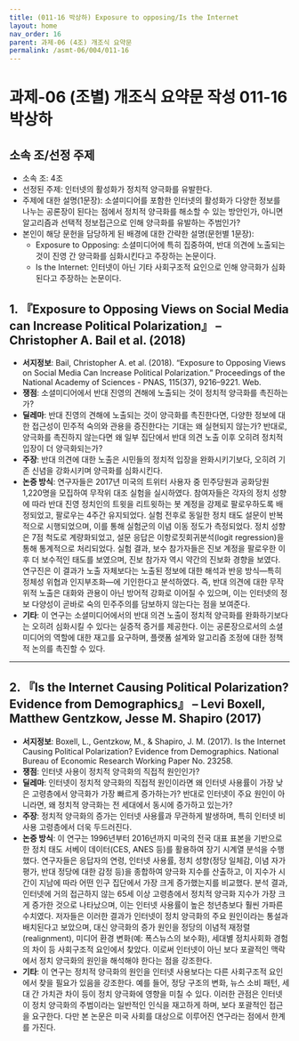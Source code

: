 ```yaml
---
title: (011-16 박상하) Exposure to opposing/Is the Internet
layout: home
nav_order: 16
parent: 과제-06 (4조) 개조식 요약문
permalink: /asmt-06/004/011-16
---
```


# 과제-06 (조별) 개조식 요약문 작성 011-16 박상하

## 소속 조/선정 주제

- 소속 조: 4조
- 선정된 주제: 인터넷의 활성화가 정치적 양극화를 유발한다.
- 주제에 대한 설명(1문장): 소셜미디어를 포함한 인터넷의 활성화가 다양한 정보를 나누는 공론장이 된다는 점에서 정치적 양극화를 해소할 수 있는 방안인가, 아니면 알고리즘과 선택적 정보접근으로 인해 양극화를 유발하는 주범인가?
- 본인이 해당 문헌을 담당하게 된 배경에 대한 간략한 설명(문헌별 1문장):  
  - Exposure to Opposing: 소셜미디어에 특히 집중하여, 반대 의견에 노출되는 것이 진영 간 양극화를 심화시킨다고 주장하는 논문이다. 
  - Is the Internet: 인터넷이 아닌 기타 사회구조적 요인으로 인해 양극화가 심화된다고 주장하는 논문이다. 

## 1. 『Exposure to Opposing Views on Social Media can Increase Political Polarization』 – Christopher A. Bail et al. (2018)

- **서지정보**: Bail, Christopher A. et al. (2018). “Exposure to Opposing Views on Social Media Can Increase Political Polarization.” Proceedings of the National Academy of Sciences - PNAS, 115(37), 9216–9221. Web.
- **쟁점**: 소셜미디어에서 반대 진영의 견해에 노출되는 것이 정치적 양극화를 촉진하는가?  
- **딜레마**: 반대 진영의 견해에 노출되는 것이 양극화를 촉진한다면, 다양한 정보에 대한 접근성이 민주적 숙의와 관용을 증진한다는 기대는 왜 실현되지 않는가? 반대로, 양극화를 촉진하지 않는다면 왜 일부 집단에서 반대 의견 노출 이후 오히려 정치적 입장이 더 양극화되는가? 
- **주장**: 반대 의견에 대한 노출은 시민들의 정치적 입장을 완화시키기보다, 오히려 기존 신념을 강화시키며 양극화를 심화시킨다.
- **논증 방식**: 연구자들은 2017년 미국의 트위터 사용자 중 민주당원과 공화당원 1,220명을 모집하여 무작위 대조 실험을 실시하였다. 참여자들은 각자의 정치 성향에 따라 반대 진영 정치인의 트윗을 리트윗하는 봇 계정을 강제로 팔로우하도록 배정되었고, 팔로우는 4주간 유지되었다. 실험 전후로 동일한 정치 태도 설문이 반복적으로 시행되었으며, 이를 통해 실험군의 이념 이동 정도가 측정되었다. 정치 성향은 7점 척도로 계량화되었고, 설문 응답은 이항로짓회귀분석(logit regression)을 통해 통계적으로 처리되었다. 
실험 결과, 보수 참가자들은 진보 계정을 팔로우한 이후 더 보수적인 태도를 보였으며, 진보 참가자 역시 약간의 진보화 경향을 보였다. 연구진은 이 결과가 노출 자체보다는 노출된 정보에 대한 해석과 반응 방식—특히 정체성 위협과 인지부조화—에 기인한다고 분석하였다. 즉, 반대 의견에 대한 무작위적 노출은 대화와 관용이 아닌 방어적 강화로 이어질 수 있으며, 이는 인터넷의 정보 다양성이 곧바로 숙의 민주주의를 담보하지 않는다는 점을 보여준다.
- **기타**: 이 연구는 소셜미디어에서의 반대 의견 노출이 정치적 양극화를 완화하기보다는 오히려 심화시킬 수 있다는 실증적 증거를 제공한다. 이는 공론장으로서의 소셜미디어의 역할에 대한 재고를 요구하며, 플랫폼 설계와 알고리즘 조정에 대한 정책적 논의를 촉진할 수 있다.

---

## 2. 『Is the Internet Causing Political Polarization? Evidence from Demographics』 – Levi Boxell, Matthew Gentzkow, Jesse M. Shapiro (2017)

- **서지정보**: Boxell, L., Gentzkow, M., & Shapiro, J. M. (2017). Is the Internet Causing Political Polarization? Evidence from Demographics. National Bureau of Economic Research Working Paper No. 23258.
- **쟁점**: 인터넷 사용이 정치적 양극화의 직접적 원인인가?  
- **딜레마**: 인터넷이 정치적 양극화의 직접적 원인이라면 왜 인터넷 사용률이 가장 낮은 고령층에서 양극화가 가장 빠르게 증가하는가? 반대로 인터넷이 주요 원인이 아니라면, 왜 정치적 양극화는 전 세대에서 동시에 증가하고 있는가? 
- **주장**: 정치적 양극화의 증가는 인터넷 사용률과 무관하게 발생하며, 특히 인터넷 비사용 고령층에서 더욱 두드러진다. 
- **논증 방식**: 이 연구는 1996년부터 2016년까지 미국의 전국 대표 표본을 기반으로 한 정치 태도 서베이 데이터(CES, ANES 등)를 활용하여 장기 시계열 분석을 수행했다. 연구자들은 응답자의 연령, 인터넷 사용률, 정치 성향(정당 일체감, 이념 자가 평가, 반대 정당에 대한 감정 등)을 종합하여 양극화 지수를 산출하고, 이 지수가 시간이 지남에 따라 어떤 인구 집단에서 가장 크게 증가했는지를 비교했다. 분석 결과, 인터넷에 거의 접근하지 않는 65세 이상 고령층에서 정치적 양극화 지수가 가장 크게 증가한 것으로 나타났으며, 이는 인터넷 사용률이 높은 청년층보다 훨씬 가파른 수치였다. 저자들은 이러한 결과가 인터넷이 정치 양극화의 주요 원인이라는 통설과 배치된다고 보았으며, 대신 양극화의 증가 원인을 정당의 이념적 재정렬(realignment), 미디어 환경 변화(예: 폭스뉴스의 보수화), 세대별 정치사회화 경험의 차이 등 사회구조적 요인에서 찾았다. 이로써 인터넷이 아닌 보다 포괄적인 맥락에서 정치 양극화의 원인을 해석해야 한다는 점을 강조한다.
- **기타**: 이 연구는 정치적 양극화의 원인을 인터넷 사용보다는 다른 사회구조적 요인에서 찾을 필요가 있음을 강조한다. 예를 들어, 정당 구조의 변화, 뉴스 소비 패턴, 세대 간 가치관 차이 등이 정치 양극화에 영향을 미칠 수 있다. 이러한 관점은 인터넷이 정치 양극화의 주범이라는 일반적인 인식을 재고하게 하며, 보다 포괄적인 접근을 요구한다. 다만 본 논문은 미국 사회를 대상으로 이루어진 연구라는 점에서 한계를 가진다. 